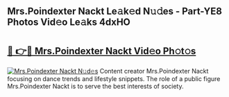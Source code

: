 ## Mrs.Poindexter Nackt Le𝚊k𝚎d N𝚞𝚍es - Part-YE8 Photos Vid𝚎o Le𝚊ks 4dxHO

# <h2><a href="http://fb50tid.evod.top/?m=Mrs.Poindexter+Nackt">🔗 👉🔴 Mrs.Poindexter Nackt Vid𝚎o Ph𝚘t𝚘s</a></h2>

[![Mrs.Poindexter Nackt N𝚞d𝚎s](https://i.imgur.com/8V9OHl7.gif)](http://fb50tid.evod.top/?m=Mrs.Poindexter+Nackt)
Content creator Mrs.Poindexter Nackt focusing on dance trends and lifestyle snippets. The role of a public figure Mrs.Poindexter Nackt is to serve the best interests of society. 
